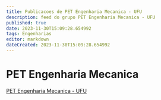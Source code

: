 ```yaml
---
title: Publicacoes de PET Engenharia Mecanica - UFU 
description: feed do grupo PET Engenharia Mecanica - UFU
published: true
date: 2023-11-30T15:09:28.654992
tags: Engenharias
editor: markdown
dateCreated: 2023-11-30T15:09:28.654992
---
```


# PET Engenharia Mecanica
[PET Engenharia Mecanica - UFU](/grupo/167PETEngenhariaMecanicaUFU.md)